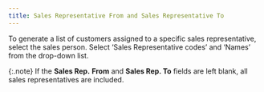 ```yaml
---
title: Sales Representative From and Sales Representative To
---
```



To generate a list of customers assigned to a specific sales representative,  select the sales person. Select ‘Sales Representative codes’ and ‘Names’  from the drop-down list.


{:.note}
If the **Sales 
 Rep.** **From** and **Sales 
 Rep. To** fields are left blank, all sales representatives are included.
